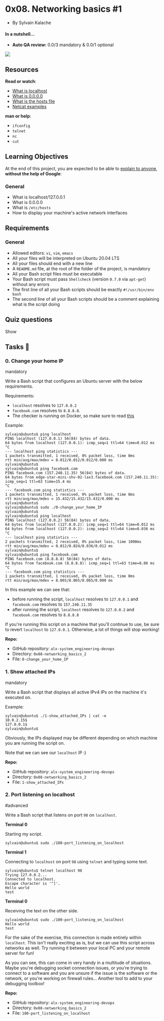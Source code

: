 0x08. Networking basics #1
==========================

-   By Sylvain Kalache

#### In a nutshell...

-   **Auto QA review:** 0.0/3 mandatory & 0.0/1 optional

![](https://s3.amazonaws.com/intranet-projects-files/holbertonschool-sysadmin_devops/285/s7kpNYq.png)

Resources
---------

**Read or watch**:

-   [What is localhost](https://alx-intranet.hbtn.io/rltoken/Odcc_tyAQlcANCCrtmxo6A "What is localhost")
-   [What is 0.0.0.0](https://alx-intranet.hbtn.io/rltoken/fUb9IpnxrNaddMljzwbhJQ "What is 0.0.0.0")
-   [What is the hosts file](https://alx-intranet.hbtn.io/rltoken/4_MBpFTulKliFM69jCPzOQ "What is the hosts file")
-   [Netcat examples](https://alx-intranet.hbtn.io/rltoken/OR0lOEwAw9I1Rj4aGp1Ljg "Netcat examples")

**man or help**:

-   `ifconfig`
-   `telnet`
-   `nc`
-   `cut`

Learning Objectives
-------------------

At the end of this project, you are expected to be able to [explain to anyone](https://alx-intranet.hbtn.io/rltoken/IpTKeVwlKHT4ZVva_T891w "explain to anyone"), **without the help of Google**:

### General

-   What is localhost/127.0.0.1
-   What is 0.0.0.0
-   What is `/etc/hosts`
-   How to display your machine's active network interfaces

Requirements
------------

### General

-   Allowed editors: `vi`, `vim`, `emacs`
-   All your files will be interpreted on Ubuntu 20.04 LTS
-   All your files should end with a new line
-   A `README.md` file, at the root of the folder of the project, is mandatory
-   All your Bash script files must be executable
-   Your Bash script must pass `Shellcheck` (version `0.7.0` via `apt-get`) without any errors
-   The first line of all your Bash scripts should be exactly `#!/usr/bin/env bash`
-   The second line of all your Bash scripts should be a comment explaining what is the script doing

Quiz questions
--------------

Show

Tasks :page_with_curl:
-----

### 0\. Change your home IP

mandatory


Write a Bash script that configures an Ubuntu server with the below requirements.

Requirements:

-   `localhost` resolves to `127.0.0.2`
-   `facebook.com` resolves to `8.8.8.8`.
-   The checker is running on Docker, so make sure to read [this](https://alx-intranet.hbtn.io/rltoken/h50f-AAOBFjIrVc8zX34ug "this")

Example:

```
sylvain@ubuntu$ ping localhost
PING localhost (127.0.0.1) 56(84) bytes of data.
64 bytes from localhost (127.0.0.1): icmp_seq=1 ttl=64 time=0.012 ms
^C
--- localhost ping statistics ---
1 packets transmitted, 1 received, 0% packet loss, time 0ms
rtt min/avg/max/mdev = 0.012/0.012/0.012/0.000 ms
sylvain@ubuntu$
sylvain@ubuntu$ ping facebook.com
PING facebook.com (157.240.11.35) 56(84) bytes of data.
64 bytes from edge-star-mini-shv-02-lax3.facebook.com (157.240.11.35): icmp_seq=1 ttl=63 time=15.4 ms
^C
--- facebook.com ping statistics ---
1 packets transmitted, 1 received, 0% packet loss, time 0ms
rtt min/avg/max/mdev = 15.432/15.432/15.432/0.000 ms
sylvain@ubuntu$
sylvain@ubuntu$ sudo ./0-change_your_home_IP
sylvain@ubuntu$
sylvain@ubuntu$ ping localhost
PING localhost (127.0.0.2) 56(84) bytes of data.
64 bytes from localhost (127.0.0.2): icmp_seq=1 ttl=64 time=0.012 ms
64 bytes from localhost (127.0.0.2): icmp_seq=2 ttl=64 time=0.036 ms
^C
--- localhost ping statistics ---
2 packets transmitted, 2 received, 0% packet loss, time 1000ms
rtt min/avg/max/mdev = 0.012/0.024/0.036/0.012 ms
sylvain@ubuntu$
sylvain@ubuntu$ ping facebook.com
PING facebook.com (8.8.8.8) 56(84) bytes of data.
64 bytes from facebook.com (8.8.8.8): icmp_seq=1 ttl=63 time=8.06 ms
^C
--- facebook.com ping statistics ---
1 packets transmitted, 1 received, 0% packet loss, time 0ms
rtt min/avg/max/mdev = 8.065/8.065/8.065/0.000 ms

```

In this example we can see that:

-   before running the script, `localhost` resolves to `127.0.0.1` and `facebook.com` resolves to `157.240.11.35`
-   after running the script, `localhost` resolves to `127.0.0.2` and `facebook.com` resolves to `8.8.8.8`

If you're running this script on a machine that you'll continue to use, be sure to revert `localhost` to `127.0.0.1`. Otherwise, a lot of things will stop working!

**Repo:**

-   GitHub repository: `alx-system_engineering-devops`
-   Directory: `0x08-networking_basics_2`
-   File: `0-change_your_home_IP`

### 1\. Show attached IPs

mandatory


Write a Bash script that displays all active IPv4 IPs on the machine it's executed on.

Example:

```
sylvain@ubuntu$ ./1-show_attached_IPs | cat -e
10.0.2.15$
127.0.0.1$
sylvain@ubuntu$

```

Obviously, the IPs displayed may be different depending on which machine you are running the script on.

Note that we can see our `localhost` IP :)

**Repo:**

-   GitHub repository: `alx-system_engineering-devops`
-   Directory: `0x08-networking_basics_2`
-   File: `1-show_attached_IPs`

### 2\. Port listening on localhost

#advanced


Write a Bash script that listens on port `98` on `localhost`.

**Terminal 0**

Starting my script.

```
sylvain@ubuntu$ sudo ./100-port_listening_on_localhost

```

**Terminal 1**

Connecting to `localhost` on port `98` using `telnet` and typing some text.

```
sylvain@ubuntu$ telnet localhost 98
Trying 127.0.0.2...
Connected to localhost.
Escape character is '^]'.
Hello world
test

```

**Terminal 0**

Receiving the text on the other side.

```
sylvain@ubuntu$ sudo ./100-port_listening_on_localhost
Hello world
test

```

For the sake of the exercise, this connection is made entirely within `localhost`. This isn't really exciting as is, but we can use this script across networks as well. Try running it between your local PC and your remote server for fun!

As you can see, this can come in very handy in a multitude of situations. Maybe you're debugging socket connection issues, or you're trying to connect to a software and you are unsure if the issue is the software or the network, or you're working on firewall rules... Another tool to add to your debugging toolbox!

**Repo:**

-   GitHub repository: `alx-system_engineering-devops`
-   Directory: `0x08-networking_basics_2`
-   File: `100-port_listening_on_localhost`